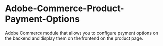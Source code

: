 # Adobe-Commerce-Product-Payment-Options
Adobe Commerce module that allows you to configure payment options on the backend and display them on the frontend on the product page.
